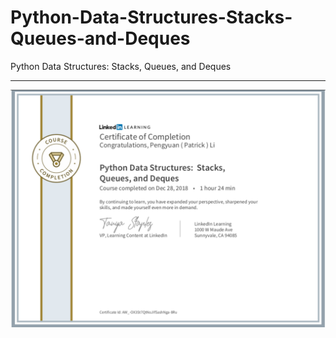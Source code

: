 # Python-Data-Structures-Stacks-Queues-and-Deques
Python Data Structures: Stacks, Queues, and Deques

---

![title](complete.png)